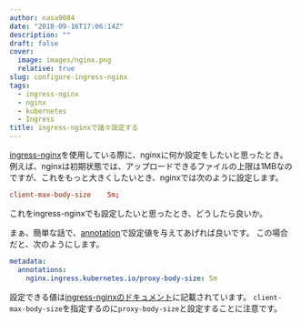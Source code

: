 ```yaml
---
author: nasa9084
date: "2018-09-16T17:06:14Z"
description: ""
draft: false
cover:
  image: images/nginx.png
  relative: true
slug: configure-ingress-nginx
tags:
  - ingress-nginx
  - nginx
  - kubernetes
  - Ingress
title: ingress-nginxで諸々設定する
---
```



[ingress-nginx](https://github.com/kubernetes/ingress-nginx)を使用している際に、nginxに何か設定をしたいと思ったとき。
例えば、nginxは初期状態では、アップロードできるファイルの上限は1MBなのですが、これをもっと大きくしたいとき、nginxでは次のように設定します。

``` conf
client-max-body-size    5m;
```

これをingress-nginxでも設定したいと思ったとき、どうしたら良いか。

まぁ、簡単な話で、[annotation](https://kubernetes.io/docs/concepts/overview/working-with-objects/annotations/)で設定値を与えてあげれば良いです。
この場合だと、次のようにします。

``` yaml
metadata:
  annotations:
    nginx.ingress.kubernetes.io/proxy-body-size: 5m
```

設定できる値は[ingress-nginxのドキュメント](https://kubernetes.github.io/ingress-nginx/user-guide/nginx-configuration/annotations/)に記載されています。
`client-max-body-size`を指定するのに`proxy-body-size`と設定することに注意です。



